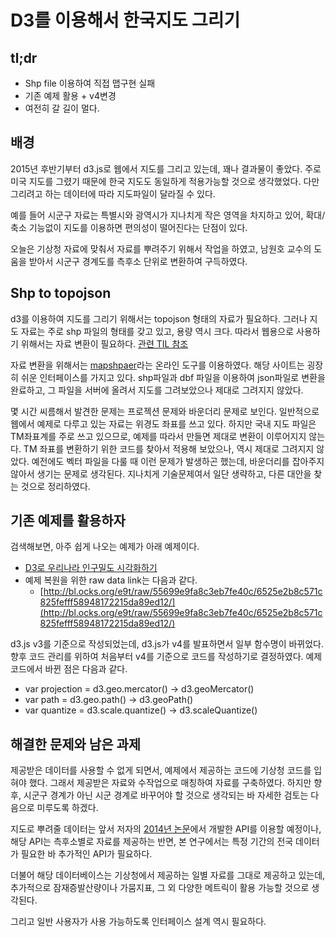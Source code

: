 # D3를 이용해서 한국지도 그리기

## tl;dr

* Shp file 이용하여 직접 맵구현 실패
* 기존 예제 활용 + v4변경
* 여전히 갈 길이 멀다.

## 배경

2015년 후반기부터 d3.js로 웹에서 지도를 그리고 있는데, 꽤나 결과물이 좋았다.
주로 미국 지도를 그렸기 때문에 한국 지도도 동일하게 적용가능할 것으로 생각했었다.
다만 그리려고 하는 데이터에 따라 지도파일이 달라질 수 있다.

예를 들어 시군구 자료는 특별시와 광역시가 지나치게 작은 영역을 차지하고 있어,
확대/축소 기능없이 지도를 이용하면 편의성이 떨어진다는 단점이 있다.

오늘은 기상청 자료에 맞춰서 자료를 뿌려주기 위해서 작업을 하였고, 남원호 교수의 도움을 받아서 시군구 경계도를 측후소 단위로 변환하여 구득하였다.

## Shp to topojson

d3를 이용하여 지도를 그리기 위해서는 topojson 형태의 자료가 필요하다.
그러나 지도 자료는 주로 shp 파일의 형태를 갖고 있고, 용량 역시 크다. 따라서 웹용으로 사용하기 위해서는 자료 변환이 필요하다.
[관련 TIL 참조](shp-to-json.md)

자료 변환을 위해서는 [mapshpaer](http://mapshaper.org/)라는 온라인 도구를 이용하였다. 해당 사이트는 굉장히 쉬운 인터페이스를 가지고 있다.
shp파일과 dbf 파일을 이용하여 json파일로 변환을 완료하고, 그 파일을 서버에 올려서 지도를 그려보았으나 제대로 그려지지 않았다.

몇 시간 씨름해서 발견한 문제는 프로젝션 문제와 바운더리 문제로 보인다.
일반적으로 웹에서 예제로 다루고 있는 자료는 위경도 좌표를 쓰고 있다. 하지만 국내 지도 파일은 TM좌표계를 주로 쓰고 있으므로, 예제를 따라서 만들면 제대로 변환이 이루어지지 않는다.
TM 좌표를 변환하기 위한 코드를 찾아서 적용해 보았으나, 역시 제대로 그려지지 않았다. 예전에도 벡터 파일을 다룰 때 이런 문제가 발생하곤 했는데, 바운더리를 잡아주지 않아서 생기는 문제로 생각된다. 지나치게 기술문제여서 일단 생략하고, 다른 대안을 찾는 것으로 정리하였다.

## 기존 예제를 활용하자

검색해보면, 아주 쉽게 나오는 예제가 아래 예제이다.

* [D3로 우리나라 인구밀도 시각화하기](http://bl.ocks.org/e9t/55699e9fa8c3eb7fe40c)
* 예제 복원을 위한 raw data link는 다음과 같다.
  * [http://bl.ocks.org/e9t/raw/55699e9fa8c3eb7fe40c/6525e2b8c571c825fefff58948172215da89ed12/](http://bl.ocks.org/e9t/raw/55699e9fa8c3eb7fe40c/6525e2b8c571c825fefff58948172215da89ed12/)

d3.js v3를 기준으로 작성되었는데, d3.js가 v4를 발표하면서 일부 함수명이 바뀌었다. 향후 코드 관리를 위하여 처음부터 v4를 기준으로 코드를 작성하기로 결정하였다.
예제 코드에서 바뀐 점은 다음과 같다.

* var projection = d3.geo.mercator() -> d3.geoMercator()
* var path = d3.geo.path() -> d3.geoPath()
* var quantize = d3.scale.quantize() -> d3.scaleQuantize()

## 해결한 문제와 남은 과제

제공받은 데이터를 사용할 수 없게 되면서, 예제에서 제공하는 코드에 기상청 코드를 입혀야 했다. 그래서 제공받은 자료와 수작업으로 매칭하여 자료를 구축하였다. 하지만 향후, 시군구 경계가 아닌 시군 경계로 바꾸어야 할 것으로 생각되는 바 자세한 검토는 다음으로 미루도록 하겠다.

지도로 뿌려줄 데이터는 앞서 저자의 [2014년 논문](http://taegon.kr/ksae)에서 개발한 API를 이용할 예정이나, 해당 API는 측후소별로 자료를 제공하는 반면, 본 연구에서는 특정 기간의 전국 데이터가 필요한 바 추가적인 API가 필요하다.

더불어 해당 데이터베이스는 기상청에서 제공하는 일별 자료를 그대로 제공하고 있는데, 추가적으로 잠재증발산량이나 가뭄지표, 그 외 다양한 메트릭이 활용 가능할 것으로 생각된다.

그리고 일반 사용자가 사용 가능하도록 인터페이스 설계 역시 필요하다.
